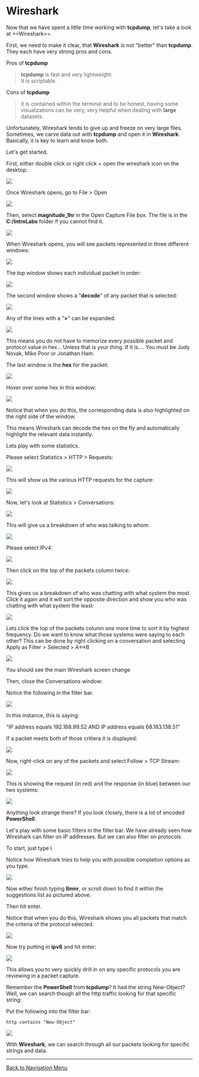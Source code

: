 

# Wireshark

Now that we have spent a little time working with **tcpdump**, let's take a look at ==Wireshark==.

First, we need to make it clear, that **Wireshark** is not "better" than **tcpdump**.  They each have very strong pros and cons.  

Pros of **tcpdump**
>**tcpdump** is fast and very lightweight.  
>It is scriptable.

Cons of **tcpdump**
>it is contained within the terminal and to be honest, having some visualizations can be very, very helpful when dealing with **large** datasets.

Unfortunately, Wireshark tends to give up and freeze on very large files.  Sometimes, we carve data out with **tcpdump** and open it in **Wireshark**.  Basically, it is key to learn and know both.

Let's get started.

First, either double click or right click + open the wireshark icon on the desktop:

![](attachments/wireshark_open.png)

Once Wireshark opens, go to File > Open

![](attachments/wireshark_fileopen.png)

Then, select **magnitude_1hr** in the Open Capture File box. The file is in the **C:/IntroLabs** folder if you cannot find it.

![](attachments/wireshark_opencapturefile.png)

When Wireshark opens, you will see packets represented in three different windows:

![](attachments/wireshark_windowcomplete.png)

The top window shows each individual packet in order:

![](attachments/wireshark_packetorder.png)

The second window shows a "**decode**" of any packet that is selected:

![](attachments/wireshark_decode.png)

Any of the lines with a "**>**" can be expanded:

![](attachments/wireshark_expandeddecode.png)

This means you do not have to memorize every possible packet and protocol value in hex...  Unless that is your thing.  If it is....  You must be Judy Novak, Mike Poor or Jonathan Ham. 

The last window is the **hex** for the packet:

![](attachments/wireshark_hex.png)

Hover over some hex in this window:

![](attachments/wireshark_hexselect.png)

Notice that when you do this, the corresponding data is also highlighted on the right side of the window.

This means Wireshark can decode the hex on the fly and automatically highlight the relevant data instantly.

Lets play with some statistics.

Please select Statistics > HTTP > Requests:

![](attachments/wireshark_statshttprequests.png)

This will show us the various HTTP requests for the capture:

![](attachments/wireshark_httprequests.png)

Now, let's look at Statistics > Conversations:

![](attachments/wireshark_conversations.png)

This will give us a breakdown of who was talking to whom:

![](attachments/wireshark_inconversations.png)

Please select IPv4:

![](attachments/wireshark_ipv4.png)

Then click on the top of the packets column twice:

![](attachments/wireshark_packetssort.png)

This gives us a breakdown of who was chatting with what system the most.  Click it again and it will sort the opposite direction and show you who was chatting with what system the least:

![](attachments/wireshark_packetsortlow.png)

Lets click the top of the packets column one more time to sort it by highest frequency.
Do we want to know what those systems were saying to each other? This can be done by right clicking on a conversation and selecting Apply as Filter > Selected > A<->B

![](attachments/wireshark_filter.png)

You should see the main Wireshark screen change

Then, close the Conversations window:

Notice the following in the filter bar.  

![](attachments/wireshark_appliedfilter.png)

In this instance, this is saying:

"IP address equals 192.168.99.52 AND IP address equals 68.183.138.51"

If a packet meets both of those critiera it is displayed:

![](attachments/wireshark_meetscriteria.png)

Now, right-click on any of the packets and select Follow > TCP Stream:

![](attachments/wireshark_followtcp.png)

This is showing the request (in red) and the response (in blue) between our two systems:

![](attachments/wireshark_tcpdata.png)

Anything look strange there?  If you look closely, there is a lot of encoded **PowerShell**.

Let's play with some basic filters in the filter bar.  We have already seen how Wireshark can filter on IP addresses.  But we can also filter on protocols.

To start, just type l.

Notice how Wireshark tries to help you with possible completion options as you type.

![](attachments/wireshark_autocomplete.png)

Now either finish typing **llmnr**, or scroll down to find it within the suggestions list as pictured above.

Then hit enter.

Notice that when you do this, Wireshark shows you all packets that match the criteria of the protocol selected.  

![](attachments/wireshark_llmnr.png)

Now try putting in **ipv6** and hit enter:

![](attachments/wireshark_ipv6.png)

This allows you to very quickly drill in on any specific protocols you are reviewing in a packet capture.

Remember the **PowerShell** from **tcpdump**?  It had the string New-Object? Well, we can search though all the http traffic looking for that specific string:

Put the following into the filter bar:

`http contains "New-Object"`

![](attachments/wireshark_httpcontains.png)

With **Wireshark**, we can search through all our packets looking for specific strings and data.

***
[Back to Navigation Menu](/IntroClassFiles/navigation.md)

















